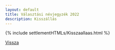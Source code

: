 ```yaml
---
layout: default
title: Választási névjegyzék 2022
description: Kisszállás
---
```


{% include settlementHTMLs/Kisszaallaas.html %}

[Vissza](../)